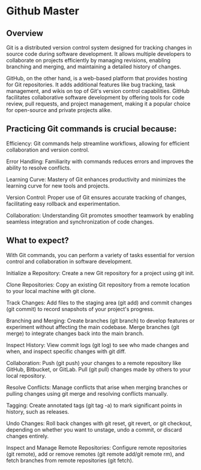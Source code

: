 <h1>Github Master</h1>


<h2>Overview</h2>

<p>Git is a distributed version control system designed for tracking changes in source code during software development. It allows multiple developers to collaborate on projects efficiently by managing revisions, enabling branching and merging, and maintaining a detailed history of changes.</p>

<p>GitHub, on the other hand, is a web-based platform that provides hosting for Git repositories. It adds additional features like bug tracking, task management, and wikis on top of Git's version control capabilities. GitHub facilitates collaborative software development by offering tools for code review, pull requests, and project management, making it a popular choice for open-source and private projects alike.</p>




<h2>Practicing Git commands is crucial because:</h2>


Efficiency: Git commands help streamline workflows, allowing for efficient collaboration and version control.

Error Handling: Familiarity with commands reduces errors and improves the ability to resolve conflicts.

Learning Curve: Mastery of Git enhances productivity and minimizes the learning curve for new tools and projects.

Version Control: Proper use of Git ensures accurate tracking of changes, facilitating easy rollback and experimentation.

Collaboration: Understanding Git promotes smoother teamwork by enabling seamless integration and synchronization of code changes.


<h2>What to expect?</h2>

<p>With Git commands, you can perform a variety of tasks essential for version control and collaboration in software development.</p>

Initialize a Repository: Create a new Git repository for a project using git init.

Clone Repositories: Copy an existing Git repository from a remote location to your local machine with git clone.

Track Changes: Add files to the staging area (git add) and commit changes (git commit) to record snapshots of your project's progress.

Branching and Merging: Create branches (git branch) to develop features or experiment without affecting the main codebase. Merge branches (git merge) to integrate changes back into the main branch.

Inspect History: View commit logs (git log) to see who made changes and when, and inspect specific changes with git diff.

Collaboration: Push (git push) your changes to a remote repository like GitHub, Bitbucket, or GitLab. Pull (git pull) changes made by others to your local repository.

Resolve Conflicts: Manage conflicts that arise when merging branches or pulling changes using git merge and resolving conflicts manually.

Tagging: Create annotated tags (git tag -a) to mark significant points in history, such as releases.

Undo Changes: Roll back changes with git reset, git revert, or git checkout, depending on whether you want to unstage, undo a commit, or discard changes entirely.

Inspect and Manage Remote Repositories: Configure remote repositories (git remote), add or remove remotes (git remote add/git remote rm), and fetch branches from remote repositories (git fetch).
